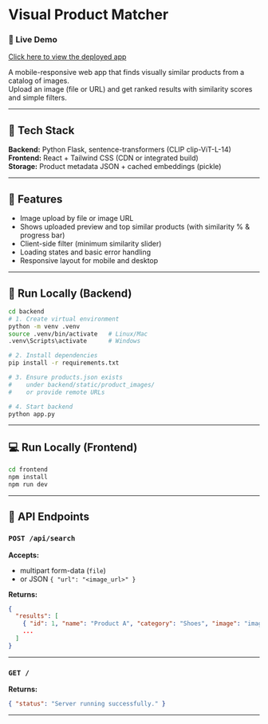 # Visual Product Matcher

### 🧠 Live Demo
[Click here to view the deployed app](https://your-deployment-url.example)

A mobile-responsive web app that finds visually similar products from a catalog of images.  
Upload an image (file or URL) and get ranked results with similarity scores and simple filters.

---

## 🧩 Tech Stack

**Backend:** Python Flask, sentence-transformers (CLIP clip-ViT-L-14)  
**Frontend:** React + Tailwind CSS (CDN or integrated build)  
**Storage:** Product metadata JSON + cached embeddings (pickle)

---

## 🚀 Features

- Image upload by file or image URL  
- Shows uploaded preview and top similar products (with similarity % & progress bar)  
- Client-side filter (minimum similarity slider)  
- Loading states and basic error handling  
- Responsive layout for mobile and desktop  

---

## 🧱 Run Locally (Backend)

```bash
cd backend
# 1. Create virtual environment
python -m venv .venv
source .venv/bin/activate   # Linux/Mac
.venv\Scripts\activate      # Windows

# 2. Install dependencies
pip install -r requirements.txt

# 3. Ensure products.json exists
#    under backend/static/product_images/
#    or provide remote URLs

# 4. Start backend
python app.py
````

---

## 💻 Run Locally (Frontend)

```bash
cd frontend
npm install
npm run dev
```

---

## 🔗 API Endpoints

### `POST /api/search`

**Accepts:**

* multipart form-data (`file`)
* or JSON `{ "url": "<image_url>" }`

**Returns:**

```json
{
  "results": [
    { "id": 1, "name": "Product A", "category": "Shoes", "image": "image_url", "similarity": 0.89 },
    ...
  ]
}
```

---

### `GET /`

**Returns:**

```json
{ "status": "Server running successfully." }
```

---
